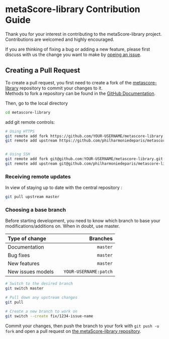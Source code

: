 # metaScore-library Contribution Guide

Thank you for your interest in contributing to the metaScore-library project.  
Contributions are welcomed and highly encouraged. 

If you are thinking of fixing a bug or adding a new feature, please first discuss with us the change you want to make by [opeing an issue](https://github.com/philharmoniedeparis/metascore-library/issues/new).

## Creating a Pull Request

To create a pull request, you first need to create a fork of the [metascore-library](https://github.com/philharmoniedeparis/metascore-library/) repository to commit your changes to it.  
Methods to fork a repository can be found in the [GitHub Documentation](https://docs.github.com/en/get-started/quickstart/fork-a-repo).

Then, go to the local directory

```sh
cd metascore-library
```

add git remote controls:

```sh
# Using HTTPS
git remote add fork https://github.com/YOUR-USERNAME/metascore-library.git
git remote add upstream https://github.com/philharmoniedeparis/metascore-library.git


# Using SSH
git remote add fork git@github.com:YOUR-USERNAME/metascore-library.git
git remote add upstream git@github.com/philharmoniedeparis/metascore-library.git
```

### Receiving remote updates
In view of staying up to date with the central repository :

```sh
git pull upstream master
```

### Choosing a base branch
Before starting development, you need to know which branch to base your modifications/additions on. When in doubt, use master.

| Type of change                |           | Branches              |
| :------------------           |:---------:| ---------------------:|
| Documentation                 |           | `master`              |
| Bug fixes                     |           | `master`              |
| New features                  |           | `master`              |
| New issues models             |           | `YOUR-USERNAME:patch` |

```sh
# Switch to the desired branch
git switch master

# Pull down any upstream changes
git pull

# Create a new branch to work on
git switch --create fix/1234-issue-name
```

Commit your changes, then push the branch to your fork with `git push -u fork` and open a pull request on [the metaScore-library repository](https://github.com/philharmoniedeparis/metascore-library/).